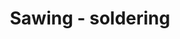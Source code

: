 ﻿---
title: Sawing - soldering
resources :
  - src : "01-EleniKefala-04.jpg"
    name : "Ελένη Κεφαλά - Δαχτυλίδι"
  - src : "02-VarvaraAlimperti-02.jpg"
    name : "Βαρβάρα Αλιμπέρτη - βραχιόλι"
  - src : "03-IleanaPapasavvidi-03.jpg"
    name : "Ιλένια Παπασαββίδη - Καρφίτσα"
  - src : "04-DaniilMarouska-02.jpg"
    name : "Δανιήλ Μαρούσκα - Βραχιόλι"
  - src : "05-DaniilMarouska-03.jpg"
    name : "Δανιήλ Μαρούσκα - Καρφίτσα"
  - src : "06-GitsaDalta-03.jpg"
    name : "Γίτσα Δάλτα - Καρφίτσα"
  - src : "07-VarvaraAlimperti-03.jpg"
    name : "Βαρβάρα Αλιμπέρτη - Κρεμαστό"
  - src : "08-DimitrisNtouros-04.jpg"
    name : "Δημήτρης Ντούρος - Καρφίτσα"
  - src : "09-NikosMerantzis-01.jpg"
    name : "Νίκος Μεραντζής - Καρφίτσα"
  - src : "10-HrysanthiHahoulia-02.jpg"
    name : "Χρυσάνθη Χαχούλια - Κρεμαστό"
  - src : "11-DimitraGogi-03.jpg"
    name : "Δήμητρα Γώγη - Δαχτυλίδι"
  - src : "12-MarinaKarasmani-03.jpg"
    name : "Μαρίνα Καρασμάνη - Σκουλαρίκια"
  - src : "13-MargaritaAlexandridi-02.jpg"
    name : "Μαργαρίτα Αλεξανδρίδη - Κρεμαστό"
  - src : "14-NikiMpourdeka-05.jpg"
    name : "Νίκη Μπουρδέκα - Καρφίτσα"
---

